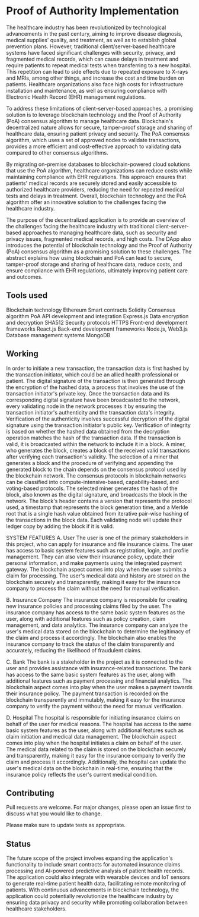 # Proof of Authority Implementation 

The healthcare industry has been revolutionized by technological advancements in the past century, aiming to improve disease diagnosis, medical supplies' quality, and treatment, as well as to establish global prevention plans. However, traditional client/server-based healthcare systems have faced significant challenges with security, privacy, and fragmented medical records, which can cause delays in treatment and require patients to repeat medical tests when transferring to a new hospital. This repetition can lead to side effects due to repeated exposure to X-rays and MRIs, among other things, and increase the cost and time burden on patients. Healthcare organizations also face high costs for infrastructure installation and maintenance, as well as ensuring compliance with Electronic Health Record (EHR) management regulations.

To address these limitations of client-server-based approaches, a promising solution is to leverage blockchain technology and the Proof of Authority (PoA) consensus algorithm to manage healthcare data. Blockchain's decentralized nature allows for secure, tamper-proof storage and sharing of healthcare data, ensuring patient privacy and security. The PoA consensus algorithm, which uses a set of approved nodes to validate transactions, provides a more efficient and cost-effective approach to validating data compared to other consensus algorithms.

By migrating on-premise databases to blockchain-powered cloud solutions that use the PoA algorithm, healthcare organizations can reduce costs while maintaining compliance with EHR regulations. This approach ensures that patients' medical records are securely stored and easily accessible to authorized healthcare providers, reducing the need for repeated medical tests and delays in treatment. Overall, blockchain technology and the PoA algorithm offer an innovative solution to the challenges facing the healthcare industry.

The purpose of the decentralized application is to provide an overview of the challenges facing the healthcare industry with traditional client-server-based approaches to managing healthcare data, such as security and privacy issues, fragmented medical records, and high costs. The DApp also introduces the potential of blockchain technology and the Proof of Authority (PoA) consensus algorithm as a promising solution to these challenges. The abstract explains how using blockchain and PoA can lead to secure, tamper-proof storage and sharing of healthcare data, reduce costs, and ensure compliance with EHR regulations, ultimately improving patient care and outcomes.

## Tools used

Blockchain technology 	            Ethereum
Smart contracts 	                Solidity
Consensus algorithm	                PoA
API development and integration	    Express.js
Data encryption and decryption  	SHA512
Security protocols	                HTTPS
Front-end development frameworks 	React.js
Back-end development frameworks	    Node.js, Web3.js
Database management systems 	    MongoDB

## Working

In order to initiate a new transaction, the transaction data is first hashed by the transaction initiator, which could be an allied health professional or patient. The digital signature of the transaction is then generated through the encryption of the hashed data, a process that involves the use of the transaction initiator's private key. Once the transaction data and its corresponding digital signature have been broadcasted to the network, every validating node in the network processes it by ensuring the transaction initiator's authenticity and the transaction data's integrity. Verification of the authenticity involves successful decryption of the digital signature using the transaction initiator's public key. Verification of integrity is based on whether the hashed data obtained from the decryption operation matches the hash of the transaction data. If the transaction is valid, it is broadcasted within the network to include it in a block. A miner, who generates the block, creates a block of the received valid transactions after verifying each transaction's validity. The selection of a miner that generates a block and the procedure of verifying and appending the generated block to the chain depends on the consensus protocol used by the blockchain network. The consensus protocols in blockchain networks can be classified into compute-intensive-based, capability-based, and voting-based protocols. The selected miner generates the hash of the block, also known as the digital signature, and broadcasts the block in the network. The block's header contains a version that represents the protocol used, a timestamp that represents the block generation time, and a Merkle root that is a single hash value obtained from iterative pair-wise hashing of the transactions in the block data. Each validating node will update their ledger copy by adding the block if it is valid.

 
SYSTEM FEATURES
A.	User
The user is one of the primary stakeholders in this project, who can apply for insurance and file insurance claims. The user has access to basic system features such as registration, login, and profile management. They can also view their insurance policy, update their personal information, and make payments using the integrated payment gateway. The blockchain aspect comes into play when the user submits a claim for processing. The user's medical data and history are stored on the blockchain securely and transparently, making it easy for the insurance company to process the claim without the need for manual verification.

B.	Insurance Company
The insurance company is responsible for creating new insurance policies and processing claims filed by the user. The insurance company has access to the same basic system features as the user, along with additional features such as policy creation, claim management, and data analytics. The insurance company can analyze the user's medical data stored on the blockchain to determine the legitimacy of the claim and process it accordingly. The blockchain also enables the insurance company to track the status of the claim transparently and accurately, reducing the likelihood of fraudulent claims.

C.	Bank
The bank is a stakeholder in the project as it is connected to the user and provides assistance with insurance-related transactions. The bank has access to the same basic system features as the user, along with additional features such as payment processing and financial analytics. The blockchain aspect comes into play when the user makes a payment towards their insurance policy. The payment transaction is recorded on the blockchain transparently and immutably, making it easy for the insurance company to verify the payment without the need for manual verification.

D.	Hospital
The hospital is responsible for initiating insurance claims on behalf of the user for medical reasons. The hospital has access to the same basic system features as the user, along with additional features such as claim initiation and medical data management. The blockchain aspect comes into play when the hospital initiates a claim on behalf of the user. The medical data related to the claim is stored on the blockchain securely and transparently, making it easy for the insurance company to verify the claim and process it accordingly. Additionally, the hospital can update the user's medical data on the blockchain in real-time, ensuring that the insurance policy reflects the user's current medical condition.

## Contributing

Pull requests are welcome. For major changes, please open an issue first
to discuss what you would like to change.

Please make sure to update tests as appropriate.

## Status

The future scope of the project involves expanding the application's functionality to include smart contracts for automated insurance claims processing and AI-powered predictive analysis of patient health records. The application could also integrate with wearable devices and IoT sensors to generate real-time patient health data, facilitating remote monitoring of patients. With continuous advancements in blockchain technology, the application could potentially revolutionize the healthcare industry by ensuring data privacy and security while promoting collaboration between healthcare stakeholders.